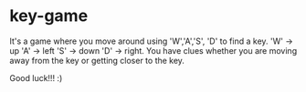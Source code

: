# key-game
It's a game where you move around using 'W','A','S', 'D' to find a key.
'W' -> up
'A' -> left
'S' -> down
'D' -> right.
You have clues whether you are moving away from the key or getting closer to the key.


Good luck!!! :)
